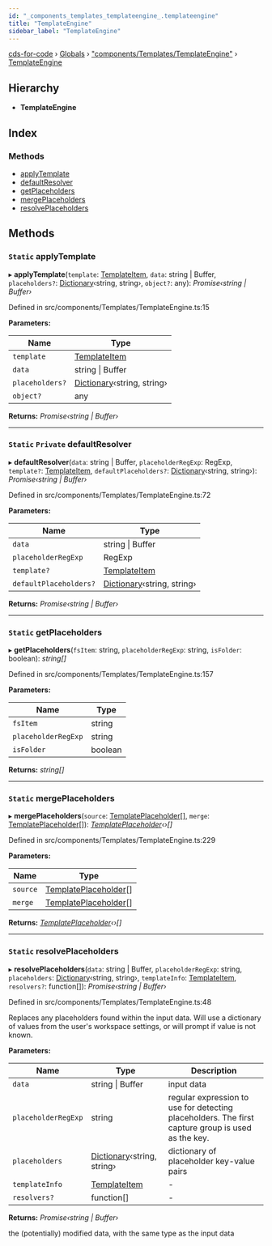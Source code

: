 ```yaml
---
id: "_components_templates_templateengine_.templateengine"
title: "TemplateEngine"
sidebar_label: "TemplateEngine"
---
```


[cds-for-code](../index.md) › [Globals](../globals.md) › ["components/Templates/TemplateEngine"](../modules/_components_templates_templateengine_.md) › [TemplateEngine](_components_templates_templateengine_.templateengine.md)

## Hierarchy

* **TemplateEngine**

## Index

### Methods

* [applyTemplate](_components_templates_templateengine_.templateengine.md#static-applytemplate)
* [defaultResolver](_components_templates_templateengine_.templateengine.md#static-private-defaultresolver)
* [getPlaceholders](_components_templates_templateengine_.templateengine.md#static-getplaceholders)
* [mergePlaceholders](_components_templates_templateengine_.templateengine.md#static-mergeplaceholders)
* [resolvePlaceholders](_components_templates_templateengine_.templateengine.md#static-resolveplaceholders)

## Methods

### `Static` applyTemplate

▸ **applyTemplate**(`template`: [TemplateItem](_components_templates_types_.templateitem.md), `data`: string | Buffer, `placeholders?`: [Dictionary](_core_types_dictionary_.dictionary.md)‹string, string›, `object?`: any): *Promise‹string | Buffer›*

Defined in src/components/Templates/TemplateEngine.ts:15

**Parameters:**

Name | Type |
------ | ------ |
`template` | [TemplateItem](_components_templates_types_.templateitem.md) |
`data` | string &#124; Buffer |
`placeholders?` | [Dictionary](_core_types_dictionary_.dictionary.md)‹string, string› |
`object?` | any |

**Returns:** *Promise‹string | Buffer›*

___

### `Static` `Private` defaultResolver

▸ **defaultResolver**(`data`: string | Buffer, `placeholderRegExp`: RegExp, `template?`: [TemplateItem](_components_templates_types_.templateitem.md), `defaultPlaceholders?`: [Dictionary](_core_types_dictionary_.dictionary.md)‹string, string›): *Promise‹string | Buffer›*

Defined in src/components/Templates/TemplateEngine.ts:72

**Parameters:**

Name | Type |
------ | ------ |
`data` | string &#124; Buffer |
`placeholderRegExp` | RegExp |
`template?` | [TemplateItem](_components_templates_types_.templateitem.md) |
`defaultPlaceholders?` | [Dictionary](_core_types_dictionary_.dictionary.md)‹string, string› |

**Returns:** *Promise‹string | Buffer›*

___

### `Static` getPlaceholders

▸ **getPlaceholders**(`fsItem`: string, `placeholderRegExp`: string, `isFolder`: boolean): *string[]*

Defined in src/components/Templates/TemplateEngine.ts:157

**Parameters:**

Name | Type |
------ | ------ |
`fsItem` | string |
`placeholderRegExp` | string |
`isFolder` | boolean |

**Returns:** *string[]*

___

### `Static` mergePlaceholders

▸ **mergePlaceholders**(`source`: [TemplatePlaceholder](_components_templates_types_.templateplaceholder.md)[], `merge`: [TemplatePlaceholder](_components_templates_types_.templateplaceholder.md)[]): *[TemplatePlaceholder](_components_templates_types_.templateplaceholder.md)‹›[]*

Defined in src/components/Templates/TemplateEngine.ts:229

**Parameters:**

Name | Type |
------ | ------ |
`source` | [TemplatePlaceholder](_components_templates_types_.templateplaceholder.md)[] |
`merge` | [TemplatePlaceholder](_components_templates_types_.templateplaceholder.md)[] |

**Returns:** *[TemplatePlaceholder](_components_templates_types_.templateplaceholder.md)‹›[]*

___

### `Static` resolvePlaceholders

▸ **resolvePlaceholders**(`data`: string | Buffer, `placeholderRegExp`: string, `placeholders`: [Dictionary](_core_types_dictionary_.dictionary.md)‹string, string›, `templateInfo`: [TemplateItem](_components_templates_types_.templateitem.md), `resolvers?`: function[]): *Promise‹string | Buffer›*

Defined in src/components/Templates/TemplateEngine.ts:48

Replaces any placeholders found within the input data.  Will use a
dictionary of values from the user's workspace settings, or will prompt
if value is not known.

**Parameters:**

Name | Type | Description |
------ | ------ | ------ |
`data` | string &#124; Buffer | input data |
`placeholderRegExp` | string | regular expression to use for detecting                           placeholders.  The first capture group is used                           as the key. |
`placeholders` | [Dictionary](_core_types_dictionary_.dictionary.md)‹string, string› | dictionary of placeholder key-value pairs |
`templateInfo` | [TemplateItem](_components_templates_types_.templateitem.md) | - |
`resolvers?` | function[] | - |

**Returns:** *Promise‹string | Buffer›*

the (potentially) modified data, with the same type as the input data
